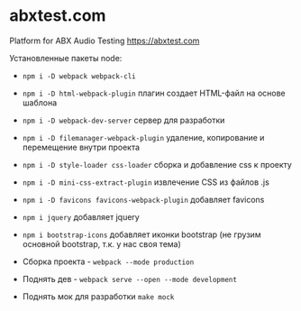# abxtest.com

Platform for ABX Audio Testing https://abxtest.com

Установленные пакеты node:
- `npm i -D webpack webpack-cli`
- `npm i -D html-webpack-plugin` плагин создает HTML-файл на основе шаблона
- `npm i -D webpack-dev-server` сервер для разработки
- `npm i -D filemanager-webpack-plugin` удаление, копирование и перемещение внутри проекта
- `npm i -D style-loader css-loader` сборка и добавление css к проекту
- `npm i -D mini-css-extract-plugin` извлечение CSS из файлов .js
- `npm i -D favicons favicons-webpack-plugin` добавляет favicons
- `npm i jquery` добавляет jquery
- `npm i bootstrap-icons` добавляет иконки bootstrap (не грузим основной bootstrap, т.к. у нас своя тема)



- Сборка проекта - `webpack --mode production`
- Поднять дев - `webpack serve --open --mode development`
- Поднять мок для разработки `make mock`